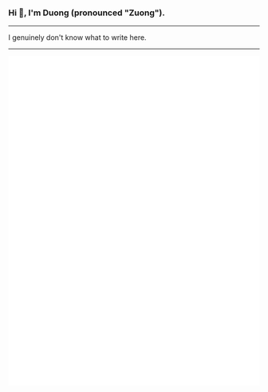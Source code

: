 ### Hi 👋, I'm Duong (pronounced "Zuong").

----

I genuinely don't know what to write here.

----

<img src="github-metrics.svg" alt="duongoku"/>
